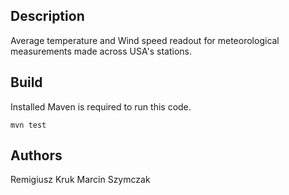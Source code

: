 ## Description
Average temperature and Wind speed readout for meteorological measurements made across USA's stations.

## Build

Installed Maven is required to run this code.

```
mvn test
```
## Authors
Remigiusz Kruk
Marcin Szymczak
